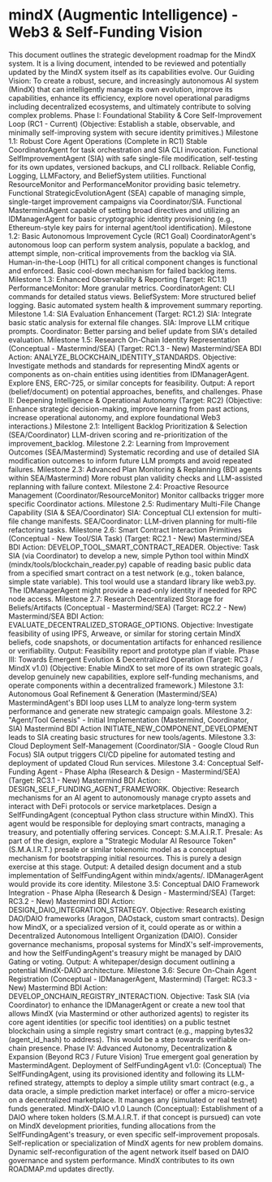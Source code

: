 # mindX (Augmentic Intelligence) - Web3 & Self-Funding Vision
This document outlines the strategic development roadmap for the MindX system. It is a living document, intended to be reviewed and potentially updated by the MindX system itself as its capabilities evolve.
Our Guiding Vision: To create a robust, secure, and increasingly autonomous AI system (MindX) that can intelligently manage its own evolution, improve its capabilities, enhance its efficiency, explore novel operational paradigms including decentralized ecosystems, and ultimately contribute to solving complex problems.
Phase I: Foundational Stability & Core Self-Improvement Loop (RC1 - Current)
(Objective: Establish a stable, observable, and minimally self-improving system with secure identity primitives.)
Milestone 1.1: Robust Core Agent Operations (Complete in RC1)
Stable CoordinatorAgent for task orchestration and SIA CLI invocation.
Functional SelfImprovementAgent (SIA) with safe single-file modification, self-testing for its own updates, versioned backups, and CLI rollback.
Reliable Config, Logging, LLMFactory, and BeliefSystem utilities.
Functional ResourceMonitor and PerformanceMonitor providing basic telemetry.
Functional StrategicEvolutionAgent (SEA) capable of managing simple, single-target improvement campaigns via Coordinator/SIA.
Functional MastermindAgent capable of setting broad directives and utilizing an IDManagerAgent for basic cryptographic identity provisioning (e.g., Ethereum-style key pairs for internal agent/tool identification).
Milestone 1.2: Basic Autonomous Improvement Cycle (RC1 Goal)
CoordinatorAgent's autonomous loop can perform system analysis, populate a backlog, and attempt simple, non-critical improvements from the backlog via SIA.
Human-in-the-Loop (HITL) for all critical component changes is functional and enforced.
Basic cool-down mechanism for failed backlog items.
Milestone 1.3: Enhanced Observability & Reporting (Target: RC1.1)
PerformanceMonitor: More granular metrics.
CoordinatorAgent: CLI commands for detailed status views.
BeliefSystem: More structured belief logging.
Basic automated system health & improvement summary reporting.
Milestone 1.4: SIA Evaluation Enhancement (Target: RC1.2)
SIA: Integrate basic static analysis for external file changes.
SIA: Improve LLM critique prompts.
Coordinator: Better parsing and belief update from SIA's detailed evaluation.
Milestone 1.5: Research On-Chain Identity Representation (Conceptual - Mastermind/SEA) (Target: RC1.3 - New)
Mastermind/SEA BDI Action: ANALYZE_BLOCKCHAIN_IDENTITY_STANDARDS.
Objective: Investigate methods and standards for representing MindX agents or components as on-chain entities using identities from IDManagerAgent. Explore ENS, ERC-725, or similar concepts for feasibility.
Output: A report (belief/document) on potential approaches, benefits, and challenges.
Phase II: Deepening Intelligence & Operational Autonomy (Target: RC2)
(Objective: Enhance strategic decision-making, improve learning from past actions, increase operational autonomy, and explore foundational Web3 interactions.)
Milestone 2.1: Intelligent Backlog Prioritization & Selection (SEA/Coordinator)
LLM-driven scoring and re-prioritization of the improvement_backlog.
Milestone 2.2: Learning from Improvement Outcomes (SEA/Mastermind)
Systematic recording and use of detailed SIA modification outcomes to inform future LLM prompts and avoid repeated failures.
Milestone 2.3: Advanced Plan Monitoring & Replanning (BDI agents within SEA/Mastermind)
More robust plan validity checks and LLM-assisted replanning with failure context.
Milestone 2.4: Proactive Resource Management (Coordinator/ResourceMonitor)
Monitor callbacks trigger more specific Coordinator actions.
Milestone 2.5: Rudimentary Multi-File Change Capability (SIA & SEA/Coordinator)
SIA: Conceptual CLI extension for multi-file change manifests.
SEA/Coordinator: LLM-driven planning for multi-file refactoring tasks.
Milestone 2.6: Smart Contract Interaction Primitives (Conceptual - New Tool/SIA Task) (Target: RC2.1 - New)
Mastermind/SEA BDI Action: DEVELOP_TOOL_SMART_CONTRACT_READER.
Objective: Task SIA (via Coordinator) to develop a new, simple Python tool within MindX (mindx/tools/blockchain_reader.py) capable of reading basic public data from a specified smart contract on a test network (e.g., token balance, simple state variable).
This tool would use a standard library like web3.py. The IDManagerAgent might provide a read-only identity if needed for RPC node access.
Milestone 2.7: Research Decentralized Storage for Beliefs/Artifacts (Conceptual - Mastermind/SEA) (Target: RC2.2 - New)
Mastermind/SEA BDI Action: EVALUATE_DECENTRALIZED_STORAGE_OPTIONS.
Objective: Investigate feasibility of using IPFS, Arweave, or similar for storing certain MindX beliefs, code snapshots, or documentation artifacts for enhanced resilience or verifiability.
Output: Feasibility report and prototype plan if viable.
Phase III: Towards Emergent Evolution & Decentralized Operation (Target: RC3 / MindX v1.0)
(Objective: Enable MindX to set more of its own strategic goals, develop genuinely new capabilities, explore self-funding mechanisms, and operate components within a decentralized framework.)
Milestone 3.1: Autonomous Goal Refinement & Generation (Mastermind/SEA)
MastermindAgent's BDI loop uses LLM to analyze long-term system performance and generate new strategic campaign goals.
Milestone 3.2: "Agent/Tool Genesis" - Initial Implementation (Mastermind, Coordinator, SIA)
Mastermind BDI Action INITIATE_NEW_COMPONENT_DEVELOPMENT leads to SIA creating basic structures for new tools/agents.
Milestone 3.3: Cloud Deployment Self-Management (Coordinator/SIA - Google Cloud Run Focus)
SIA output triggers CI/CD pipeline for automated testing and deployment of updated Cloud Run services.
Milestone 3.4: Conceptual Self-Funding Agent - Phase Alpha (Research & Design - Mastermind/SEA) (Target: RC3.1 - New)
Mastermind BDI Action: DESIGN_SELF_FUNDING_AGENT_FRAMEWORK.
Objective:
Research mechanisms for an AI agent to autonomously manage crypto assets and interact with DeFi protocols or service marketplaces.
Design a SelfFundingAgent (conceptual Python class structure within MindX). This agent would be responsible for deploying smart contracts, managing a treasury, and potentially offering services.
Concept: S.M.A.I.R.T. Presale: As part of the design, explore a "Strategic Modular AI Resource Token" (S.M.A.I.R.T.) presale or similar tokenomic model as a conceptual mechanism for bootstrapping initial resources. This is purely a design exercise at this stage.
Output: A detailed design document and a stub implementation of SelfFundingAgent within mindx/agents/. IDManagerAgent would provide its core identity.
Milestone 3.5: Conceptual DAIO Framework Integration - Phase Alpha (Research & Design - Mastermind/SEA) (Target: RC3.2 - New)
Mastermind BDI Action: DESIGN_DAIO_INTEGRATION_STRATEGY.
Objective:
Research existing DAO/DAIO frameworks (Aragon, DAOstack, custom smart contracts).
Design how MindX, or a specialized version of it, could operate as or within a Decentralized Autonomous Intelligent Organization (DAIO).
Consider governance mechanisms, proposal systems for MindX's self-improvements, and how the SelfFundingAgent's treasury might be managed by DAIO Gating or voting.
Output: A whitepaper/design document outlining a potential MindX-DAIO architecture.
Milestone 3.6: Secure On-Chain Agent Registration (Conceptual - IDManagerAgent, Mastermind) (Target: RC3.3 - New)
Mastermind BDI Action: DEVELOP_ONCHAIN_REGISTRY_INTERACTION.
Objective: Task SIA (via Coordinator) to enhance the IDManagerAgent or create a new tool that allows MindX (via Mastermind or other authorized agents) to register its core agent identities (or specific tool identities) on a public testnet blockchain using a simple registry smart contract (e.g., mapping bytes32 (agent_id_hash) to address).
This would be a step towards verifiable on-chain presence.
Phase IV: Advanced Autonomy, Decentralization & Expansion (Beyond RC3 / Future Vision)
True emergent goal generation by MastermindAgent.
Deployment of SelfFundingAgent v1.0: (Conceptual) The SelfFundingAgent, using its provisioned identity and following its LLM-refined strategy, attempts to deploy a simple utility smart contract (e.g., a data oracle, a simple prediction market interface) or offer a micro-service on a decentralized marketplace. It manages any (simulated or real testnet) funds generated.
MindX-DAIO v1.0 Launch (Conceptual): Establishment of a DAIO where token holders (S.M.A.I.R.T. if that concept is pursued) can vote on MindX development priorities, funding allocations from the SelfFundingAgent's treasury, or even specific self-improvement proposals.
Self-replication or specialization of MindX agents for new problem domains.
Dynamic self-reconfiguration of the agent network itself based on DAIO governance and system performance.
MindX contributes to its own ROADMAP.md updates directly.

